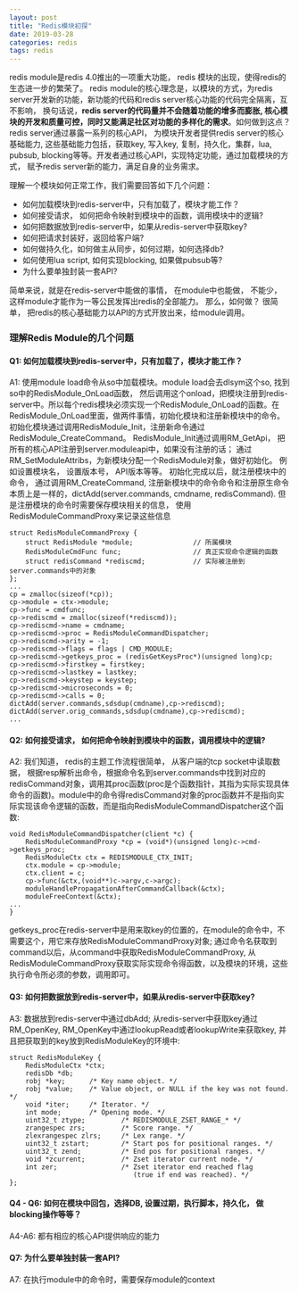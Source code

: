```yaml
---
layout: post
title: "Redis模块初探"
date: 2019-03-28
categories: redis
tags: redis
---
```


redis module是redis 4.0推出的一项重大功能， redis 模块的出现，使得redis的生态进一步的繁荣了。 redis module的核心理念是，以模块的方式，为redis server开发新的功能，新功能的代码和redis server核心功能的代码完全隔离，互不影响， 换句话说，**redis server的代码量并不会随着功能的增多而膨胀, 核心模块的开发和质量可控，同时又能满足社区对功能的多样化的需求**。如何做到这点？ redis server通过暴露一系列的核心API， 为模块开发者提供redis server的核心基础能力, 这些基础能力包括，获取key, 写入key, 复制，持久化，集群，lua, pubsub, blocking等等。开发者通过核心API，实现特定功能，通过加载模块的方式， 赋予redis server新的能力，满足自身的业务需求。

理解一个模块如何正常工作，我们需要回答如下几个问题：

- 如何加载模块到redis-server中，只有加载了，模块才能工作？
- 如何接受请求， 如何把命令映射到模块中的函数，调用模块中的逻辑?
- 如何把数据放到redis-server中，如果从redis-server中获取key?
- 如何把请求封装好，返回给客户端?
- 如何做持久化，如何做主从同步，如何过期，如何选择db?
- 如何使用lua script, 如何实现blocking, 如果做pubsub等?
- 为什么要单独封装一套API?

简单来说，就是在redis-server中能做的事情， 在module中也能做， 不能少， 这样module才能作为一等公民发挥出redis的全部能力。 那么，如何做？ 很简单， 把redis的核心基础能力以API的方式开放出来，给module调用。

### 理解Redis Module的几个问题

#### Q1: 如何加载模块到redis-server中，只有加载了，模块才能工作？
A1:  使用module load命令从so中加载模块。module load会去dlsym这个so, 找到so中的RedisModule\_OnLoad函数， 然后调用这个onload，把模块注册到redis-server中。所以每个redis模块必须实现一个RedisModule\_OnLoad的函数。在RedisModule\_OnLoad里面，做两件事情，初始化模块和注册新模块中的命令。初始化模块通过调用RedisModule\_Init，注册新命令通过RedisModule\_CreateCommand。 RedisModule\_Init通过调用RM\_GetApi， 把所有的核心API注册到server.moduleapi中，如果没有注册的话； 通过RM\_SetModuleAttribs，为新模块分配一个RedisModule对象，做好初始化。 例如设置模块名， 设置版本号， API版本等等。 初始化完成以后，就注册模块中的命令， 通过调用RM\_CreateCommand,  注册新模块中的命令命令和注册原生命令本质上是一样的，dictAdd(server.commands, cmdname, redisCommand). 但是注册模块的命令时需要保存模块相关的信息， 使用RedisModuleCommandProxy来记录这些信息

    struct RedisModuleCommandProxy {
        struct RedisModule *module;               // 所属模块
        RedisModuleCmdFunc func;                  // 真正实现命令逻辑的函数
        struct redisCommand *rediscmd;            // 实际被注册到server.commands中的对象
    };
    ...
    cp = zmalloc(sizeof(*cp));
    cp->module = ctx->module;
    cp->func = cmdfunc;
    cp->rediscmd = zmalloc(sizeof(*rediscmd));
    cp->rediscmd->name = cmdname;
    cp->rediscmd->proc = RedisModuleCommandDispatcher;
    cp->rediscmd->arity = -1;
    cp->rediscmd->flags = flags | CMD_MODULE;
    cp->rediscmd->getkeys_proc = (redisGetKeysProc*)(unsigned long)cp;
    cp->rediscmd->firstkey = firstkey;
    cp->rediscmd->lastkey = lastkey;
    cp->rediscmd->keystep = keystep;
    cp->rediscmd->microseconds = 0;
    cp->rediscmd->calls = 0;
    dictAdd(server.commands,sdsdup(cmdname),cp->rediscmd);
    dictAdd(server.orig_commands,sdsdup(cmdname),cp->rediscmd);
    ...

#### Q2: 如何接受请求， 如何把命令映射到模块中的函数，调用模块中的逻辑?

A2: 我们知道， redis的主题工作流程很简单， 从客户端的tcp socket中读取数据， 根据resp解析出命令，根据命令名到server.commands中找到对应的redisCommand对象，调用其proc函数(proc是个函数指针，其指为实际实现具体命令的函数)。module中的命令得redisCommand对象的proc函数并不是指向实际实现该命令逻辑的函数，而是指向RedisModuleCommandDispatcher这个函数:

    void RedisModuleCommandDispatcher(client *c) {
        RedisModuleCommandProxy *cp = (void*)(unsigned long)c->cmd->getkeys_proc;
        RedisModuleCtx ctx = REDISMODULE_CTX_INIT;
        ctx.module = cp->module;
        ctx.client = c;
        cp->func(&ctx,(void**)c->argv,c->argc);
        moduleHandlePropagationAfterCommandCallback(&ctx);
        moduleFreeContext(&ctx);
    ...
    }

getkeys\_proc在redis-server中是用来取key的位置的，在module的命令中，不需要这个，用它来存放RedisModuleCommandProxy对象;  通过命令名获取到command以后，从command中获取RedisModuleCommandProxy,  从RedisModuleCommandProxy获取实际实现命令得函数，以及模块的环境，这些执行命令所必须的参数，调用即可。

#### Q3: 如何把数据放到redis-server中，如果从redis-server中获取key?

A3:  数据放到redis-server中通过dbAdd; 从redis-server中获取key通过RM\_OpenKey, RM\_OpenKey中通过lookupRead或者lookupWrite来获取key, 并且把获取到的key放到RedisModuleKey的环境中:

    struct RedisModuleKey {
        RedisModuleCtx *ctx;
        redisDb *db;
        robj *key;      /* Key name object. */
        robj *value;    /* Value object, or NULL if the key was not found. */
        void *iter;     /* Iterator. */
        int mode;       /* Opening mode. */
        uint32_t ztype;         /* REDISMODULE_ZSET_RANGE_* */
        zrangespec zrs;         /* Score range. */
        zlexrangespec zlrs;     /* Lex range. */
        uint32_t zstart;        /* Start pos for positional ranges. */
        uint32_t zend;          /* End pos for positional ranges. */
        void *zcurrent;         /* Zset iterator current node. */
        int zer;                /* Zset iterator end reached flag
                                   (true if end was reached). */
    };

#### Q4 - Q6: 如何在模块中回包，选择DB, 设置过期，执行脚本，持久化， 做blocking操作等等？

A4-A6: 都有相应的核心API提供响应的能力

#### Q7: 为什么要单独封装一套API?

A7:  在执行module中的命令时，需要保存module的context

